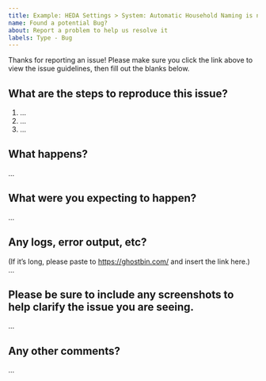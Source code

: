 ```yaml
---
title: Example: HEDA Settings > System: Automatic Household Naming is not working as expected when adding a new contact to the household
name: Found a potential Bug?
about: Report a problem to help us resolve it
labels: Type - Bug
---
```


Thanks for reporting an issue! Please make sure you click the link above to view the issue guidelines, then fill out the blanks below.

What are the steps to reproduce this issue?
-------------------------------------------
1. …
2. …
3. …

What happens?
-------------------------------------------
…

What were you expecting to happen?
-------------------------------------------
…

Any logs, error output, etc?
-------------------------------------------
(If it’s long, please paste to https://ghostbin.com/ and insert the link here.)
…

Please be sure to include any screenshots to help clarify the issue you are seeing.
-------------------------------------------
…

Any other comments?
-------------------------------------------
…
